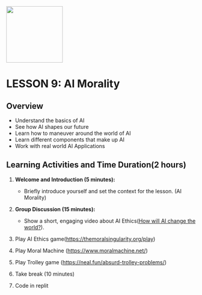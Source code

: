 <img src="https://github.com/Hgp-GeniusLabs/Curriculum/blob/10734f2c827128dde773ea4f266d154d46977866/Org-Wide/Assets/hgp_logo_original.png" width="150"/>

# LESSON 9: AI Morality

## Overview			
* Understand the basics of AI
* See how AI shapes our future
* Learn how to maneuver around the world of AI
* Learn different components that make up AI
* Work with real world AI Applications

## Learning Activities and Time Duration(2 hours) 


1. **Welcome and Introduction (5 minutes):**
   - Briefly introduce yourself and set the context for the lesson. (AI Morality)

2. **Group Discussion (15 minutes):**
    - Show a short, engaging video about AI Ethics([How will AI change the world?](https://www.youtube.com/watch?v=RzkD_rTEBYs&t=50s)).

3. Play AI Ethics game(https://themoralsingularity.org/play)

4. Play Moral Machine (https://www.moralmachine.net/)

5. Play Trolley game (https://neal.fun/absurd-trolley-problems/)

6. Take break (10 minutes)

7. Code in replit
